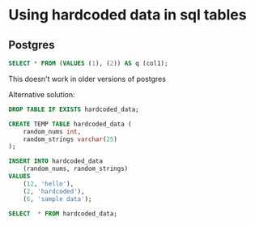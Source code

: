 # Using hardcoded data in sql tables

## Postgres

```sql
SELECT * FROM (VALUES (1), (2)) AS q (col1);
```

This doesn't work in older versions of postgres

Alternative solution:

```sql
DROP TABLE IF EXISTS hardcoded_data;

CREATE TEMP TABLE hardcoded_data (
    random_nums int,
    random_strings varchar(25)
);

INSERT INTO hardcoded_data
    (random_nums, random_strings)
VALUES
    (12, 'hello'),
    (2, 'hardcoded'),
    (6, 'sample data');

SELECT  * FROM hardcoded_data;
```


